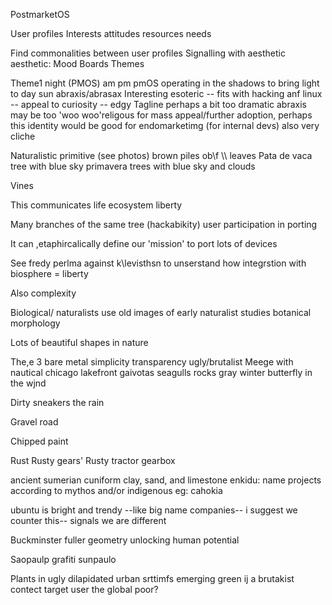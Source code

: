 PostmarketOS

User profiles
Interests
attitudes
resources
needs

Find commonalities between user profiles
Signalling with aesthetic
aesthetic:
Mood Boards
Themes

Theme1
night (PMOS) am pm pmOS
operating in the shadows
to bring light to day
sun
abraxis/abrasax
Interesting esoteric -- fits with hacking anf linux -- appeal to curiosity -- edgy
Tagline perhaps a bit too dramatic
abraxis may be too 'woo woo'religous for mass appeal/further adoption, perhaps this identity would be good for endomarketimg (for internal devs)
also very cliche

Naturalistic primitive (see photos)
brown piles ob\f \\\ leaves
Pata de vaca tree with blue sky
primavera trees with blue sky and clouds

Vines 
 
 This communicates life ecosystem liberty
 
 Many branches of the same tree (hackabikity) user participation in porting 
 
 It can ,etaphircalically define our 'mission' to port lots of devices

 See fredy perlma  against k\levisthsn to unserstand how integrstion with biosphere = liberty
 
 Also complexity
 
 Biological/ naturalists
 use old images of early naturalist studies  botanical morphology
 
 
 Lots of beautiful shapes in nature
 
 
 The,e 3
 bare metal
 simplicity
 transparency
 ugly/brutalist
 Meege with nautical
 chicago lakefront
 gaivotas seagulls rocks gray winter
 butterfly in the wjnd
 
 Dirty sneakers
 the rain
 
 Gravel road
 
 Chipped paint
 
 Rust
 Rusty gears'
 Rusty tractor gearbox

ancient sumerian cuniform
clay, sand, and limestone
enkidu: name projects according to mythos and/or indigenous eg: cahokia
 
 
ubuntu is bright and trendy --like big name companies-- i suggest we counter this-- signals we are different


Buckminster fuller geometry
unlocking human potential

Saopaulp grafiti
sunpaulo

Plants in ugly dilapidated urban srttimfs emerging green ij a brutakist contect
target user the global poor? 